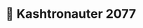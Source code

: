 ---
title: "🚀 Kashtronauter 2077"
snippet: "A space ship built with HTML, CSS, and JS that literally jumps to hyperspace! ✨"
isDraft: false
image: {
    src: "./images/kashtronauter/cover.png",
    alt: "Screenshots of Kashtronauter 2077",
}
category: "Astronomy"
isFeatured: true
tags: [HTML, CSS, JS, Tailwind, React]
liveUrl: "https://kashtronauter.pages.dev/"
repoUrl: "https://github.com/thekayshawn/kashtronauter"
releaseDate: "2023-08-10 10:00"
---